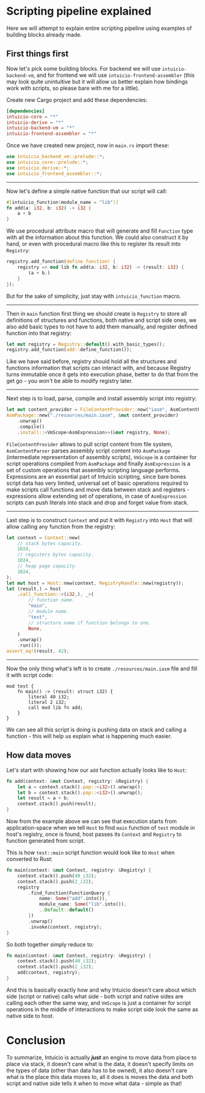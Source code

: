 # Scripting pipeline explained

Here we will attempt to explain entire scripting pipeline using examples of building blocks already made.

## First things first

Now let's pick some building blocks. For backend we will use `intuicio-backend-vm`, and for frontend we will use `intuicio-frontend-assembler` (this may look quite unintuitive but it will allow us better explain how bindings work with scripts, so please bare with me for a little).

Create new Cargo project and add these dependencies:
```toml
[dependencies]
intuicio-core = "*"
intuicio-derive = "*"
intuicio-backend-vm = "*"
intuicio-frontend-assembler = "*"
```

Once we have created new project, now in `main.rs` import these:
```rust
use intuicio_backend_vm::prelude::*;
use intuicio_core::prelude::*;
use intuicio_derive::*;
use intuicio_frontend_assembler::*;
```

---

Now let's define a simple native function that our script will call:
```rust
#[intuicio_function(module_name = "lib")]
fn add(a: i32, b: i32) -> i32 {
    a + b
}
```
We use procedural attribute macro that will generate and fill `Function` type with all the information about this function. We could also construct it by hand, or even with procedural macro like this to register its result into `Registry`:
```rust
registry.add_function(define_function! {
    registry => mod lib fn add(a: i32, b: i32) -> (result: i32) {
        (a + b,)
    }
});
```
But for the sake of simplicity, just stay with `intuicio_function` macro.

---

Then in `main` function first thing we should create is `Registry` to store all definitions of structures and functions, both native and script side ones, we also add basic types to not have to add them manually, and register defined function into that registry:
```rust
let mut registry = Registry::default().with_basic_types();
registry.add_function(add::define_function());
```
Like we have said before, registry should hold all the structures and functions information that scripts can interact with, and because Registry turns immutable once it gets into execution phase, better to do that from the get go - you won't be able to modify registry later.

---

Next step is to load, parse, compile and install assembly script into registry:
```rust
let mut content_provider = FileContentProvider::new("iasm", AsmContentParser);
AsmPackage::new("./resources/main.iasm", &mut content_provider)
    .unwrap()
    .compile()
    .install::<VmScope<AsmExpression>>(&mut registry, None);
```
`FileContentProvider` allows to pull script content from file system, `AsmContentParser` parses assembly script content into `AsmPackage` (intermediate representation of assembly scripts), `VmScope` is a container for script operations compiled from `AsmPackage` and finally `AsmExpression` is a set of custom operations that assembly scripting language performs. Expressions are an essential part of Intuicio scripting, since bare bones script data has very limited, universal set of basic operations required to make scripts call functions and move data between stack and registers - expressions allow extending set of operations, in case of `AsmExpression` scripts can push literals into stack and drop and forget value from stack.

---

Last step is to construct `Context` and put it with `Registry` into `Host` that will allow calling any function from the registry:
```rust
let context = Context::new(
    // stack bytes capacity.
    1024,
    // registers bytes capacity.
    1024,
    // heap page capacity.
    1024,
);
let mut host = Host::new(context, RegistryHandle::new(registry));
let (result,) = host
    .call_function::<(i32,), _>(
        // function name.
        "main",
        // module name.
        "test",
        // structure name if function belongs to one.
        None,
    )
    .unwrap()
    .run(());
assert_eq!(result, 42);
```

---

Now the only thing what's left is to create `./resources/main.iasm` file and fill it with script code:
```
mod test {
    fn main() -> (result: struct i32) {
        literal 40 i32;
        literal 2 i32;
        call mod lib fn add;
    }
}
```
We can see all this script is doing is pushing data on stack and calling a function - this will help us explain what is happening much easier.

## How data moves

Let's start with showing how our `add` function actually looks like to `Host`:
```rust
fn add(context: &mut Context, registry: &Registry) {
    let a = context.stack().pop::<i32>().unwrap();
    let b = context.stack().pop::<i32>().unwrap();
    let result = a + b;
    context.stack().push(result);
}
```

Now from the example above we can see that execution starts from application-space when we tell `Host` to find `main` function of `test` module in host's registry, once is found, host passes its `Context` and `Registry` to function generated from script.

This is how `test::main` script function would look like to `Host` when converted to Rust:
```rust
fn main(context: &mut Context, registry: &Registry) {
    context.stack().push(40_i32);
    context.stack().push(2_i32);
    registry
        .find_function(FunctionQuery {
            name: Some("add".into()),
            module_name: Some("lib".into()),
            ..Default::default()
        })
        .unwrap()
        .invoke(context, registry);
}
```
So both together simply reduce to:
```rust
fn main(context: &mut Context, registry: &Registry) {
    context.stack().push(40_i32);
    context.stack().push(2_i32);
    add(context, registry);
}
```
And this is basically exactly how and why Intuicio doesn't care about which side (script or native) calls what side - both script and native sides are calling each other the same way, and `VmScope` is just a container for script operations in the middle of interactions to make script side look the same as native side to host.

# Conclusion

To summarize, Intuicio is actually **_just_** an engine to move data from place to place via stack, it doesn't care what is the data, it doesn't specify limits on the types of data (other than data has to be owned), it also doesn't care what is the place this data moves to, all it does is moves the data and both script and native side tells it when to move what data - simple as that!